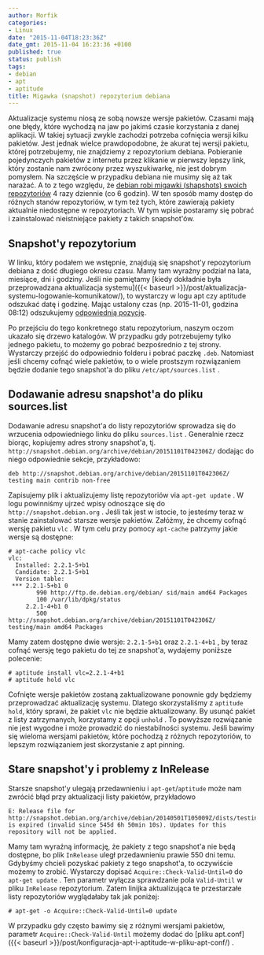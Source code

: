 ```yaml
---
author: Morfik
categories:
- Linux
date: "2015-11-04T18:23:36Z"
date_gmt: 2015-11-04 16:23:36 +0100
published: true
status: publish
tags:
- debian
- apt
- aptitude
title: Migawka (snapshot) repozytorium debiana
---
```


Aktualizacje systemu niosą ze sobą nowsze wersje pakietów. Czasami mają one błędy, które wychodzą na
jaw po jakimś czasie korzystania z danej aplikacji. W takiej sytuacji zwykle zachodzi potrzeba
cofnięcia wersji kilku pakietów. Jest jednak wielce prawdopodobne, że akurat tej wersji pakietu,
której potrzebujemy, nie znajdziemy z repozytorium debiana. Pobieranie pojedynczych pakietów z
internetu przez klikanie w pierwszy lepszy link, który zostanie nam zwrócony przez wyszukiwarkę, nie
jest dobrym pomysłem. Na szczęście w przypadku debiana nie musimy się aż tak narażać. A to z tego
względu, że [debian robi migawki (shapshots) swoich
repozytoriów](http://snapshot.debian.org/archive/debian/) 4 razy dziennie (co 6 godzin). W ten
sposób mamy dostęp do różnych stanów repozytoriów, w tym też tych, które zawierają pakiety
aktualnie niedostępne w repozytoriach. W tym wpisie postaramy się pobrać i zainstalować
nieistniejące pakiety z takich snapshot'ów.

<!--more-->
## Snapshot'y repozytorium

W linku, który podałem we wstępnie, znajdują się snapshot'y repozytorium debiana z dość długiego
okresu czasu. Mamy tam wyraźny podział na lata, miesiące, dni i godziny. Jeśli nie pamiętamy [kiedy
dokładnie była przeprowadzana aktualizacja
systemu]({{< baseurl >}}/post/aktualizacja-systemu-logowanie-komunikatow/), to wystarczy w logu
apt czy aptitude odszukać datę i godzinę. Mając ustalony czas (np. 2015-11-01, godzina 08:12)
odszukujemy [odpowiednią pozycję](http://snapshot.debian.org/archive/debian/20151101T042306Z/).

Po przejściu do tego konkretnego statu repozytorium, naszym oczom ukazało się drzewo katalogów. W
przypadku gdy potrzebujemy tylko jednego pakietu, to możemy go pobrać bezpośrednio z tej strony.
Wystarczy przejść do odpowiednio folderu i pobrać paczkę `.deb`. Natomiast jeśli chcemy cofnąć wiele
pakietów, to o wiele prostszym rozwiązaniem będzie dodanie tego snapshot'a do pliku
`/etc/apt/sources.list` .

## Dodawanie adresu snapshot'a do pliku sources.list

Dodawanie adresu snapshot'a do listy repozytoriów sprowadza się do wrzucenia odpowiedniego linku do
pliku `sources.list` . Generalnie rzecz biorąc, kopiujemy adres strony snapshot'a, tj.
`http://snapshot.debian.org/archive/debian/20151101T042306Z/` dodając do niego odpowiednie sekcje,
przykładowo:

    deb http://snapshot.debian.org/archive/debian/20151101T042306Z/ testing main contrib non-free

Zapisujemy plik i aktualizujemy listę repozytoriów via `apt-get update` . W logu powinniśmy ujrzeć
wpisy odnoszące się do `http://snapshot.debian.org` . Jeśli tak jest w istocie, to jesteśmy teraz w
stanie zainstalować starsze wersje pakietów. Załóżmy, że chcemy cofnąć wersję pakietu `vlc` . W tym
celu przy pomocy `apt-cache` patrzymy jakie wersje są dostępne:

    # apt-cache policy vlc
    vlc:
      Installed: 2.2.1-5+b1
      Candidate: 2.2.1-5+b1
      Version table:
     *** 2.2.1-5+b1 0
            990 http://ftp.de.debian.org/debian/ sid/main amd64 Packages
            100 /var/lib/dpkg/status
         2.2.1-4+b1 0
            500 http://snapshot.debian.org/archive/debian/20151101T042306Z/ testing/main amd64 Packages

Mamy zatem dostępne dwie wersje: `2.2.1-5+b1` oraz `2.2.1-4+b1` , by teraz cofnąć wersję tego
pakietu do tej ze snapshot'a, wydajemy poniższe polecenie:

    # aptitude install vlc=2.2.1-4+b1
    # aptitude hold vlc

Cofnięte wersje pakietów zostaną zaktualizowane ponownie gdy będziemy przeprowadzać aktualizację
systemu. Dlatego skorzystaliśmy z `aptitude hold`, który sprawi, że pakiet `vlc` nie będzie
aktualizowany. By usunąć pakiet z listy zatrzymanych, korzystamy z opcji `unhold` . To powyższe
rozwiązanie nie jest wygodne i może prowadzić do niestabilności systemu. Jeśli bawimy się wieloma
wersjami pakietów, które pochodzą z różnych repozytoriów, to lepszym rozwiązaniem jest skorzystanie
z apt pinning.

## Stare snapshot'y i problemy z InRelease

Starsze snapshot'y ulegają przedawnieniu i `apt-get`/`aptitude` może nam zwrócić błąd przy
aktualizacji listy pakietów,
    przykładowo

    E: Release file for http://snapshot.debian.org/archive/debian/20140501T105009Z/dists/testing/InRelease is expired (invalid since 545d 6h 50min 10s). Updates for this repository will not be applied.

Mamy tam wyraźną informację, że pakiety z tego snapshot'a nie będą dostępne, bo plik `InRelease`
uległ przedawnieniu prawie 550 dni temu. Gdybyśmy chcieli pozyskać pakiety z tego snapshot'a, to
oczywiście możemy to zrobić. Wystarczy dopisać `Acquire::Check-Valid-Until=0` do `apt-get update` .
Ten parametr wyłącza sprawdzanie pola `Valid-Until` w pliku `InRelease` repozytorium. Zatem linijka
aktualizująca te przestarzałe listy repozytoriów wyglądałaby tak jak poniżej:

    # apt-get -o Acquire::Check-Valid-Until=0 update

W przypadku gdy często bawimy się z różnymi wersjami pakietów, parametr `Acquire::Check-Valid-Until`
możemy dodać do [pliku
apt.conf]({{< baseurl >}}/post/konfiguracja-apt-i-aptitude-w-pliku-apt-conf/) .
